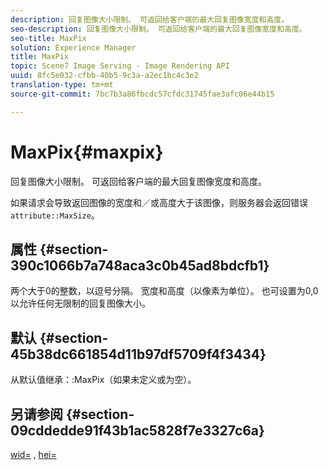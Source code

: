```yaml
---
description: 回复图像大小限制。 可返回给客户端的最大回复图像宽度和高度。
seo-description: 回复图像大小限制。 可返回给客户端的最大回复图像宽度和高度。
seo-title: MaxPix
solution: Experience Manager
title: MaxPix
topic: Scene7 Image Serving - Image Rendering API
uuid: 8fc5e032-cfbb-40b5-9c3a-a2ec1bc4c3e2
translation-type: tm+mt
source-git-commit: 7bc7b3a86fbcdc57cfdc31745fae3afc06e44b15

---
```



# MaxPix{#maxpix}

回复图像大小限制。 可返回给客户端的最大回复图像宽度和高度。

如果请求会导致返回图像的宽度和／或高度大于该图像，则服务器会返回错误 `attribute::MaxSize`。

## 属性 {#section-390c1066b7a748aca3c0b45ad8bdcfb1}

两个大于0的整数，以逗号分隔。 宽度和高度（以像素为单位）。 也可设置为0,0以允许任何无限制的回复图像大小。

## 默认 {#section-45b38dc661854d11b97df5709f4f3434}

从默认值继承：:MaxPix（如果未定义或为空）。

## 另请参阅 {#section-09cddedde91f43b1ac5828f7e3327c6a}

[wid=](../../../../../ir-api/http-protocol/image-rendering-api-ref/c-ir-http-protocol-ref/c-ir-http-protocol-command-reference/r-ir-wid.md#reference-b7e691b0624941168c94b2749ae233ec) , [hei=](../../../../../ir-api/http-protocol/image-rendering-api-ref/c-ir-http-protocol-ref/c-ir-http-protocol-command-reference/r-ir-hei.md#reference-1c08f60365a94417a39867c09cac5478)

